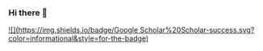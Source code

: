 ### Hi there 👋

[![](https://img.shields.io/badge/Google Scholar%20Scholar-success.svg?color=informational&style=for-the-badge)](https://scholar.google.com/citations?user=2nZSphQAAAAJ&hl=en)


<!--
**FarhadPishgar/FarhadPishgar** is a ✨ _special_ ✨ repository because its `README.md` (this file) appears on your GitHub profile.

Here are some ideas to get you started:

- 🔭 I’m currently working on ...
- 🌱 I’m currently learning ...
- 👯 I’m looking to collaborate on ...
- 🤔 I’m looking for help with ...
- 💬 Ask me about ...
- 📫 How to reach me: ...
- 😄 Pronouns: ...
- ⚡ Fun fact: ...
-->
